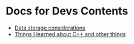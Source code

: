 Docs for Devs Contents
======================
* [Data storage considerations][data]
* [Things I learned about C++ and other things][cpp]


[data]: data.md
[cpp]: cplusplusnotes.md
